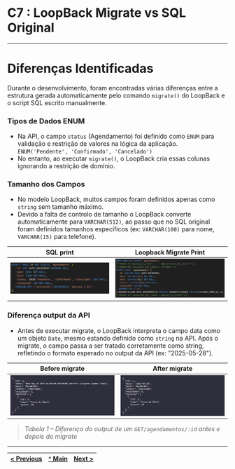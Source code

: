 # C7 : LoopBack Migrate vs SQL Original

---

# Diferenças Identificadas

Durante o desenvolvimento, foram encontradas várias diferenças entre a estrutura gerada automaticamente pelo comando `migrate()` do LoopBack e o script SQL escrito manualmente.

### Tipos de Dados ENUM

- Na API, o campo `status` (Agendamento) foi definido como `ENUM` para validação e restrição de valores na lógica da aplicação. `ENUM('Pendente', 'Confirmado', 'Cancelado')`
- No entanto, ao executar `migrate()`, o LoopBack cria essas colunas ignorando a restrição de domínio.

### Tamanho dos Campos

- No modelo LoopBack, muitos campos foram definidos apenas como `string` sem tamanho máximo.
- Devido a falta de controlo de tamanho o LoopBack converte automaticamente para `VARCHAR(512)`, ao passo que no SQL original foram definidos tamanhos específicos (ex: `VARCHAR(100)` para nome, `VARCHAR(15)` para telefone).

| SQL print | Loopback Migrate Print |
|-------|-------|
| <img src="../img/print-sql-1.png" alt="sql-1" width="600" /> | <img src="../img/print-migrate-1.png" alt="migrate-1" width="600" /> |

### Diferença output da API

- Antes de executar migrate, o LoopBack interpreta o campo data como um objeto `Date`, mesmo estando definido como `string` na API. Após o migrate, o campo passa a ser tratado corretamente como string, refletindo o formato esperado no output da API (ex: "2025-05-28").

| Before migrate | After migrate |
|-------|-------|
| <img src="../img/before_migrate.png" alt="b_m" width="600" /> | <img src="../img/after_migrate.png" alt="a_m" width="600" /> |

> *Tabela 1 – Diferença do output de um `GET/agendamentos/:id` antes e depois do migrate*

---

| [< Previous](RPF06.md) | [^ Main](../../README.md) | [Next >](RPF08.md) |
|:----------------------------------:|:----------------------------------:|:----------------------------------:|

